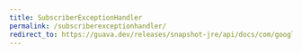 ```yaml
---
title: SubscriberExceptionHandler
permalink: /subscriberexceptionhandler/
redirect_to: https://guava.dev/releases/snapshot-jre/api/docs/com/google/common/eventbus/SubscriberExceptionHandler.html
---
```

